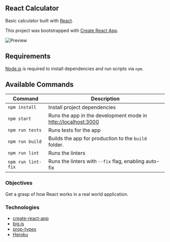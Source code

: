 ## React Calculator

Basic calculator built with [React](https://es.reactjs.org/).

This project was bootstrapped with [Create React App](https://github.com/facebook/create-react-app).

![Preview](https://i.imgur.com/93JrAZV.png?1)

## Requirements 

[Node.js](https://nodejs.org) is required to install dependencies and run scripts via `npm`.

## Available Commands

| Command | Description |
|---------|-------------|
| `npm install` | Install project dependencies |
| `npm start` | Runs the app in the development mode in [http://localhost:3000](http://localhost:3000) |
| `npm run tests` | Runs tests for the app |
| `npm run build` | Builds the app for production to the `build` folder. |
| `npm run lint` | Runs the linters |
| `npm run lint-fix` | Runs the linters with `--fix` flag, enabling auto-fix |

### Objectives

Get a grasp of how React works in a real world application.

### Technologies 

* [create-react-app](https://github.com/facebook/create-react-app)
* [big.js](https://github.com/MikeMcl/big.js/)
* [prop-types](https://www.npmjs.com/package/prop-types)
* [Heroku](https://www.heroku.com/)
